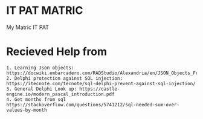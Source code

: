 # IT PAT MATRIC
 My Matric IT PAT

# Recieved Help from
    1. Learning Json objects: https://docwiki.embarcadero.com/RADStudio/Alexandria/en/JSON_Objects_Framework
    2. Delphi protection against SQL injection: https://itecnote.com/tecnote/sql-delphi-prevent-against-sql-injection/ 
    3. General Delphi Look up: https://castle-engine.io/modern_pascal_introduction.pdf
    4. Get months from sql https://stackoverflow.com/questions/5741212/sql-needed-sum-over-values-by-month


